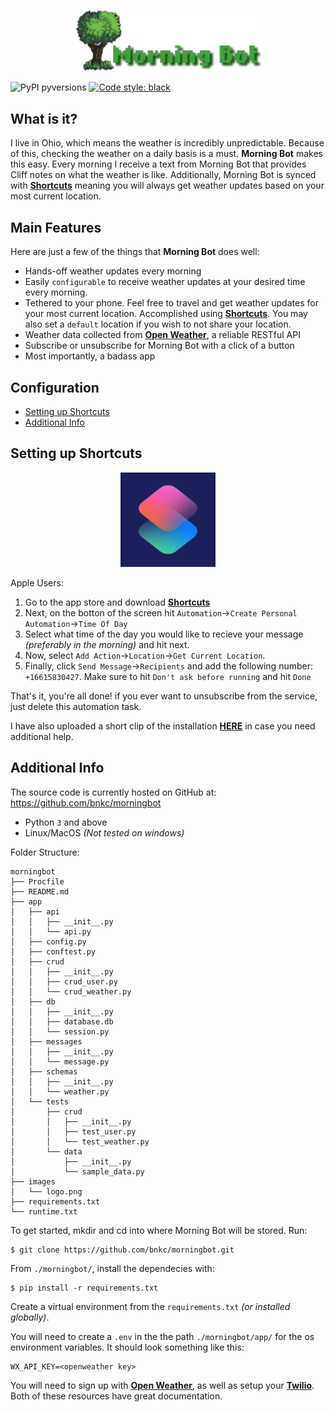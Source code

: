 <p align="center">
  <a href="https://github.com/bnkc/morningbot"><img alt="Morning Bot" src="https://github.com/bnkc/morningbot/blob/master/images/logo.png" width="60%"></a>
</p>


![PyPI pyversions](https://img.shields.io/pypi/pyversions/deadlink.svg?style=flat-square)
[![Code style: black](https://img.shields.io/badge/code%20style-black-000000.svg?style=flat-square)](https://github.com/psf/black)


## What is it?

I live in Ohio, which means the weather is incredibly unpredictable. Because of this, checking the weather on a daily basis is a must. **Morning Bot** makes this easy. Every morning I receive a text from Morning Bot that provides Cliff notes on what the weather is like. Additionally, Morning Bot is synced with [**Shortcuts**](https://apps.apple.com/us/app/shortcuts/id915249334) meaning you will always get weather updates based on your most current location.

## Main Features
Here are just a few of the things that **Morning Bot** does well:

- Hands-off weather updates every morning
- Easily `configurable` to receive weather updates at your desired time every morning.
- Tethered to your phone. Feel free to travel and get weather updates for your most current location. Accomplished using [**Shortcuts**](https://apps.apple.com/us/app/shortcuts/id915249334). You may also set a `default` location if you wish to not share your location.
- Weather data collected from [**Open Weather**](https://openweathermap.org/), a reliable RESTful API
- Subscribe or unsubscribe for Morning Bot with a click of a button 
- Most importantly, a badass app
 
## Configuration

* [Setting up Shortcuts](#setting-up-shortcuts)
* [Additional Info](#additional-info)


## Setting up Shortcuts

<p align="center">
  <a href="https://apps.apple.com/us/app/shortcuts/id915249334"><img alt="Morning Bot" src="https://github.com/bnkc/morningbot/blob/master/images/shortcuts.png" width="30%"></a>
</p>

Apple Users:

1. Go to the app store and download [**Shortcuts**](https://apps.apple.com/us/app/shortcuts/id915249334)
2. Next, on the botton of the screen hit `Automation`->`Create Personal Automation`->`Time Of Day`
3. Select what time of the day you would like to recieve your message *(preferably in the morning)* and hit next.
4. Now, select `Add Action`->`Location`->`Get Current Location`.
5. Finally, click `Send Message`->`Recipients` and add the following number: `+16615830427`. Make sure to hit `Don't ask before running` and hit `Done`

That's it, you're all done! if you ever want to unsubscribe from the service, just delete this automation task.

I have also uploaded a short clip of the installation [**HERE**](https://www.youtube.com/shorts/ETcyUGUhfoQ) in case you need additional help.



## Additional Info

The source code is currently hosted on GitHub at:
https://github.com/bnkc/morningbot

- Python `3` and above
- Linux/MacOS *(Not tested on windows)*

Folder Structure:
```
morningbot
├── Procfile
├── README.md
├── app
│   ├── api
│   │   ├── __init__.py
│   │   └── api.py
│   ├── config.py
│   ├── conftest.py
│   ├── crud
│   │   ├── __init__.py
│   │   ├── crud_user.py
│   │   └── crud_weather.py
│   ├── db
│   │   ├── __init__.py
│   │   ├── database.db
│   │   └── session.py
│   ├── messages
│   │   ├── __init__.py
│   │   └── message.py
│   ├── schemas
│   │   ├── __init__.py
│   │   └── weather.py
│   └── tests
│       ├── crud
│       │   ├── __init__.py
│       │   ├── test_user.py
│       │   └── test_weather.py
│       └── data
│           ├── __init__.py
│           └── sample_data.py
├── images
│   └── logo.png
├── requirements.txt
└── runtime.txt
```

To get started, mkdir and cd into where Morning Bot will be stored.
Run:

```console
$ git clone https://github.com/bnkc/morningbot.git
```
From `./morningbot/`, install the dependecies with:

```console
$ pip install -r requirements.txt
```
Create a virtual environment from the `requirements.txt` *(or installed globally)*.

You will need to create a `.env` in the the path `./morningbot/app/` for the os environment variables. It should look something like this:

```
WX_API_KEY=<openweather key>
```
You will need to sign up with [**Open Weather**](https://openweathermap.org/), as well as setup your [**Twilio**](https://www.twilio.com/).
Both of these resources have great documentation.



